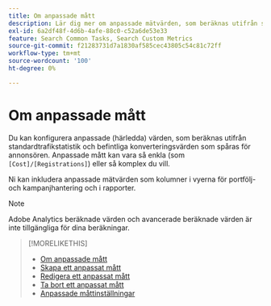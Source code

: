 ```yaml
---
title: Om anpassade mått
description: Lär dig mer om anpassade mätvärden, som beräknas utifrån standardvärden.
exl-id: 6a2df48f-4d6b-4afe-88c0-c52a6de53e33
feature: Search Common Tasks, Search Custom Metrics
source-git-commit: f21283731d7a1830af585cec43805c54c81c72ff
workflow-type: tm+mt
source-wordcount: '100'
ht-degree: 0%

---
```


# Om anpassade mått

Du kan konfigurera anpassade (härledda) värden, som beräknas utifrån standardtrafikstatistik och befintliga konverteringsvärden som spåras för annonsören. Anpassade mått kan vara så enkla (som `[Cost]/[Registrations]`) eller så komplex du vill.

Ni kan inkludera anpassade mätvärden som kolumner i vyerna för portfölj- och kampanjhantering och i rapporter.

>[!NOTE]
>
>Adobe Analytics beräknade värden och avancerade beräknade värden är inte tillgängliga för dina beräkningar.

>[!MORELIKETHIS]
>
>* [Om anpassade mått](custom-metric-about.md)
>* [Skapa ett anpassat mått](custom-metric-create.md)
>* [Redigera ett anpassat mått](custom-metric-edit.md)
>* [Ta bort ett anpassat mått](custom-metric-delete.md)
>* [Anpassade måttinställningar](custom-metric-settings.md)
